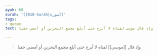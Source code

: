 ```yaml
---
ayah: 60
surah: '[[018-Surah|سورة]]'
tags:
- quran
text: وإذ قال موسى لفتاه لا أبرح حتى أبلغ مجمع البحرين أو أمضي حقبا

---
```

> وإذ قال [[موسى]] لفتاه لا أبرح حتى أبلغ مجمع البحرين أو أمضي حقبا
